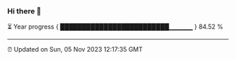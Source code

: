 ### Hi there 👋

⏳ Year progress { █████████████████████████▁▁▁▁▁ } 84.52 %

---

⏰ Updated on Sun, 05 Nov 2023 12:17:35 GMT
